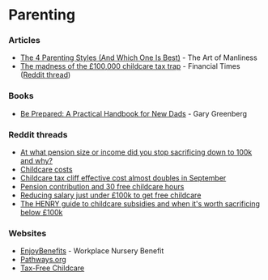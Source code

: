 # Parenting

### Articles

* [The 4 Parenting Styles (And Which One Is Best)](https://www.artofmanliness.com/people/fatherhood/parenting-styles/) - The Art of Manliness
* [The madness of the £100,000 childcare tax trap](https://archive.ph/zZcio) - Financial Times ([Reddit thread](https://www.reddit.com/r/HENRYUK/comments/1jgakuf/the_madness_of_the_100000_childcare_tax_trap/))

### Books

* [Be Prepared: A Practical Handbook for New Dads](https://www.amazon.co.uk/Be-Prepared-Practical-Handbook-Dads/dp/B001O9BXV6) - Gary Greenberg

### Reddit threads

* [At what pension size or income did you stop sacrificing down to 100k and why?](https://www.reddit.com/r/HENRYUK/comments/1jdahdb/at_what_pension_size_or_income_did_you_stop/)
* [Childcare costs](https://www.reddit.com/r/HENRYUK/comments/1j5hock/childcare_costs/)
* [Childcare tax cliff effective cost almost doubles in September](https://www.reddit.com/r/HENRYUK/comments/1ix8rim/fyi_childcare_tax_cliff_effective_cost_almost/)
* [Pension contribution and 30 free childcare hours](https://www.reddit.com/r/HENRYUK/comments/1j07xh1/pension_contribution_and_30_free_childcare_hours/)
* [Reducing salary just under £100k to get free childcare](https://www.reddit.com/r/HENRYUK/comments/1ca8zy5/reducing_salary_just_under_100k_to_get_free/)
* [The HENRY guide to childcare subsidies and when it's worth sacrificing below £100k](https://www.reddit.com/r/HENRYUK/comments/1j76zl8/the_henry_guide_to_childcare_subsidies_and_when/)

### Websites

* [EnjoyBenefits](https://www.enjoybenefits.co.uk/staff-benefits-savings/workplace-nursery-benefit/) - Workplace Nursery Benefit
* [Pathways.org](https://pathways.org)
* [Tax-Free Childcare](https://www.childcarechoices.gov.uk/tax-free-childcare)
